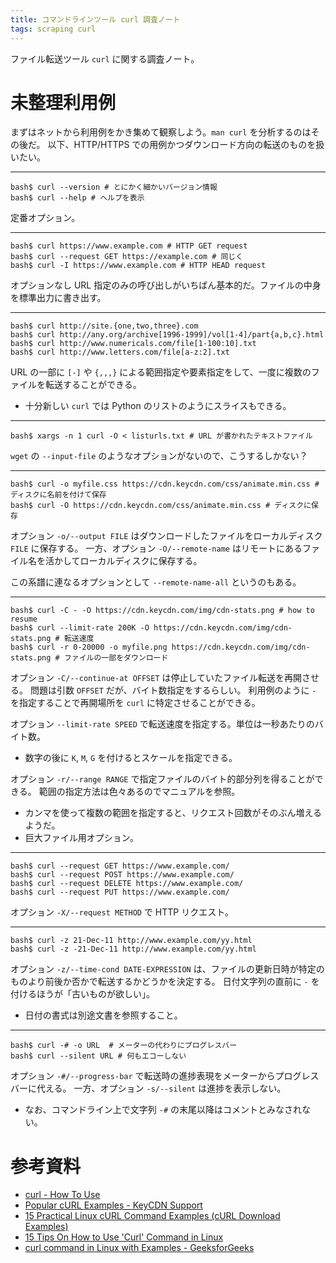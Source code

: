 ```yaml
---
title: コマンドラインツール curl 調査ノート
tags: scraping curl
---
```


ファイル転送ツール `curl` に関する調査ノート。

# 未整理利用例

まずはネットから利用例をかき集めて観察しよう。`man curl` を分析するのはその後だ。
以下、HTTP/HTTPS での用例かつダウンロード方向の転送のものを扱いたい。

----

```shell
bash$ curl --version # とにかく細かいバージョン情報
bash$ curl --help # ヘルプを表示
```

定番オプション。

----

```shell
bash$ curl https://www.example.com # HTTP GET request
bash$ curl --request GET https://example.com # 同じく
bash$ curl -I https://www.example.com # HTTP HEAD request
```

オプションなし URL 指定のみの呼び出しがいちばん基本的だ。ファイルの中身を標準出力に書き出す。

----

```shell
bash$ curl http://site.{one,two,three}.com
bash$ curl http://any.org/archive[1996-1999]/vol[1-4]/part{a,b,c}.html
bash$ curl http://www.numericals.com/file[1-100:10].txt
bash$ curl http://www.letters.com/file[a-z:2].txt
```

URL の一部に `[-]` や `{,,,}` による範囲指定や要素指定をして、一度に複数のファイルを転送することができる。

* 十分新しい `curl` では Python のリストのようにスライスもできる。

----

```shell
bash$ xargs -n 1 curl -O < listurls.txt # URL が書かれたテキストファイル
```

`wget` の `--input-file` のようなオプションがないので、こうするしかない？

----

```shell
bash$ curl -o myfile.css https://cdn.keycdn.com/css/animate.min.css # ディスクに名前を付けて保存
bash$ curl -O https://cdn.keycdn.com/css/animate.min.css # ディスクに保存
```

オプション `-o/--output FILE` はダウンロードしたファイルをローカルディスク `FILE` に保存する。
一方、オプション `-O/--remote-name` はリモートにあるファイル名を活かしてローカルディスクに保存する。

この系譜に連なるオプションとして `--remote-name-all` というのもある。

----

``` shell
bash$ curl -C - -O https://cdn.keycdn.com/img/cdn-stats.png # how to resume
bash$ curl --limit-rate 200K -O https://cdn.keycdn.com/img/cdn-stats.png # 転送速度
bash$ curl -r 0-20000 -o myfile.png https://cdn.keycdn.com/img/cdn-stats.png # ファイルの一部をダウンロード
```

オプション `-C/--continue-at OFFSET` は停止していたファイル転送を再開させる。
問題は引数 `OFFSET` だが、バイト数指定をするらしい。
利用例のように `-` を指定することで再開場所を `curl` に特定させることができる。

オプション `--limit-rate SPEED` で転送速度を指定する。単位は一秒あたりのバイト数。

* 数字の後に `K`, `M`, `G` を付けるとスケールを指定できる。

オプション `-r/--range RANGE` で指定ファイルのバイト的部分列を得ることができる。
範囲の指定方法は色々あるのでマニュアルを参照。

* カンマを使って複数の範囲を指定すると、リクエスト回数がそのぶん増えるようだ。
* 巨大ファイル用オプション。

----

```shell
bash$ curl --request GET https://www.example.com/
bash$ curl --request POST https://www.example.com/
bash$ curl --request DELETE https://www.example.com/
bash$ curl --request PUT https://www.example.com/
```

オプション `-X/--request METHOD` で HTTP リクエスト。

----

```shell
bash$ curl -z 21-Dec-11 http://www.example.com/yy.html
bash$ curl -z -21-Dec-11 http://www.example.com/yy.html
```

オプション `-z/--time-cond DATE-EXPRESSION` は、ファイルの更新日時が特定のものより前後か否かで転送するかどうかを決定する。
日付文字列の直前に `-` を付けるほうが「古いものが欲しい」。

* 日付の書式は別途文書を参照すること。

----

```shell
bash$ curl -# -o URL  # メーターの代わりにプログレスバー
bash$ curl --silent URL # 何もエコーしない
```

オプション `-#/--progress-bar` で転送時の進捗表現をメーターからプログレスバーに代える。
一方、オプション `-s/--silent` は進捗を表示しない。

* なお、コマンドライン上で文字列 `-#` の末尾以降はコメントとみなされない。

# 参考資料

* [curl - How To Use](https://curl.haxx.se/docs/manpage.html)
* [Popular cURL Examples - KeyCDN Support](https://www.keycdn.com/support/popular-curl-examples)
* [15 Practical Linux cURL Command Examples (cURL Download Examples)](https://www.thegeekstuff.com/2012/04/curl-examples/?utm_source=feedburner)
* [15 Tips On How to Use 'Curl' Command in Linux](https://www.tecmint.com/linux-curl-command-examples/)
* [curl command in Linux with Examples - GeeksforGeeks](https://www.geeksforgeeks.org/curl-command-in-linux-with-examples/)
